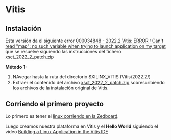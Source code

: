 # Vitis

## Instalación
Esta versión da el siguiente error [000034848 - 2022.2 Vitis: ERROR : Can't read "map": no such variable when trying to launch application on my target
](https://support.xilinx.com/s/article/000034848?language=en_US) que se resuelve siguiendo las instrucciones del fichero [xsct_2022_2_patch.zip](xsct_2022_2_patch.zip)

**Método 1:**
1. NAvegar hasta la ruta del directorio $XILINX_VITIS (Vitis/2022.2/)
2. Extraer el contenido del archivo [xsct_2022_2_patch.zip](xsct_2022_2_patch.zip) sobrescribiendo los archivos de la instalación original de Vitis.

## Corriendo el primero proyecto

Lo primero es tener el [linux corriendo en la Zedboard](../Petalinux/README.md#corriendo-el-linux-en-la-placa).

Luego creamos nuestra plataforma en Vitis y el **Hello World** siguiendo el video 
[Building a Linux Application in the Vitis IDE](https://www.xilinx.com/video/software/building-linux-application-vitis.html)